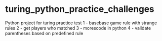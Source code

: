 # turing_python_practice_challenges
Python project for turing practice test
1 - basebase game rule with strange rules
2 - get players who matched
3 - morescode in python
4 - validate parentheses based on predefined rule

